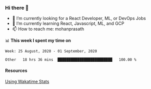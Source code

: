 ### Hi there 👋

- 🔭 I’m currently looking for a React Developer, ML, or DevOps Jobs
- 🌱 I’m currently learning React, Javascript, ML, and GCP
- 📫 How to reach me: mohanprasath

📊 **This week I spent my time on**
<!--START_SECTION:waka-->
```text
Week: 25 August, 2020 - 01 September, 2020

Other   18 hrs 36 mins  █████████████████████████   100.00 % 
```
<!--END_SECTION:waka-->

#### Resources
[Using Wakatime Stats](https://github.com/marketplace/actions/waka-readme)
